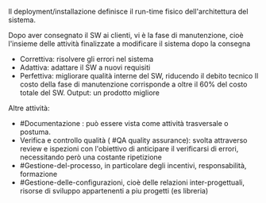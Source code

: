 Il deployment/installazione definisce il run-time fisico dell'architettura del sistema.

Dopo aver consegnato il SW ai clienti, vi è la fase di manutenzione, cioè l'insieme delle attività finalizzate a modificare il sistema dopo la consegna
- Correttiva: risolvere gli errori nel sistema
- Adattiva: adattare il SW a nuovi requisiti
- Perfettiva: migliorare qualità interne del SW, riducendo il debito tecnico
Il costo della fase di manutenzione corrisponde a oltre il 60% del costo totale del SW.
Output: un prodotto migliore

Altre attività:
- #Documentazione : può essere vista come attività trasversale o postuma. 
- Verifica e controllo qualità ( #QA quality assurance): svolta attraverso review e ispezioni con l'obiettivo di anticipare il verificarsi di errori, necessitando però una costante ripetizione
- #Gestione-del-processo, in particolare degli incentivi, responsabilità, formazione
- #Gestione-delle-configurazioni, cioè delle relazioni inter-progettuali, risorse di sviluppo appartenenti a piu progetti (es libreria)